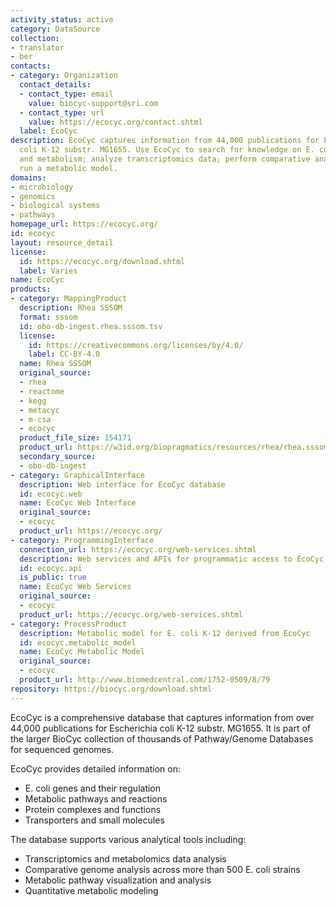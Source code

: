 ```yaml
---
activity_status: active
category: DataSource
collection:
- translator
- ber
contacts:
- category: Organization
  contact_details:
  - contact_type: email
    value: biocyc-support@sri.com
  - contact_type: url
    value: https://ecocyc.org/contact.shtml
  label: EcoCyc
description: EcoCyc captures information from 44,000 publications for Escherichia
  coli K-12 substr. MG1655. Use EcoCyc to search for knowledge on E. coli genes, regulation,
  and metabolism; analyze transcriptomics data; perform comparative analyses; and
  run a metabolic model.
domains:
- microbiology
- genomics
- biological systems
- pathways
homepage_url: https://ecocyc.org/
id: ecocyc
layout: resource_detail
license:
  id: https://ecocyc.org/download.shtml
  label: Varies
name: EcoCyc
products:
- category: MappingProduct
  description: Rhea SSSOM
  format: sssom
  id: obo-db-ingest.rhea.sssom.tsv
  license:
    id: https://creativecommons.org/licenses/by/4.0/
    label: CC-BY-4.0
  name: Rhea SSSOM
  original_source:
  - rhea
  - reactome
  - kegg
  - metacyc
  - m-csa
  - ecocyc
  product_file_size: 154171
  product_url: https://w3id.org/biopragmatics/resources/rhea/rhea.sssom.tsv
  secondary_source:
  - obo-db-ingest
- category: GraphicalInterface
  description: Web interface for EcoCyc database
  id: ecocyc.web
  name: EcoCyc Web Interface
  original_source:
  - ecocyc
  product_url: https://ecocyc.org/
- category: ProgrammingInterface
  connection_url: https://ecocyc.org/web-services.shtml
  description: Web services and APIs for programmatic access to EcoCyc data
  id: ecocyc.api
  is_public: true
  name: EcoCyc Web Services
  original_source:
  - ecocyc
  product_url: https://ecocyc.org/web-services.shtml
- category: ProcessProduct
  description: Metabolic model for E. coli K-12 derived from EcoCyc
  id: ecocyc.metabolic_model
  name: EcoCyc Metabolic Model
  original_source:
  - ecocyc
  product_url: http://www.biomedcentral.com/1752-0509/8/79
repository: https://biocyc.org/download.shtml
---
```

EcoCyc is a comprehensive database that captures information from over 44,000 publications for Escherichia coli K-12 substr. MG1655. It is part of the larger BioCyc collection of thousands of Pathway/Genome Databases for sequenced genomes. 

EcoCyc provides detailed information on:
- E. coli genes and their regulation
- Metabolic pathways and reactions
- Protein complexes and functions
- Transporters and small molecules

The database supports various analytical tools including:
- Transcriptomics and metabolomics data analysis
- Comparative genome analysis across more than 500 E. coli strains
- Metabolic pathway visualization and analysis
- Quantitative metabolic modeling